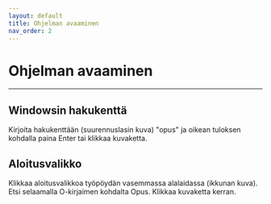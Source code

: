 ```yaml
---
layout: default
title: Ohjelman avaaminen
nav_order: 2
---
```


# Ohjelman avaaminen

---

## Windowsin hakukenttä

Kirjoita hakukenttään (suurennuslasin kuva) "opus" ja oikean tuloksen kohdalla paina Enter tai klikkaa kuvaketta.

## Aloitusvalikko

Klikkaa aloitusvalikkoa työpöydän vasemmassa alalaidassa (ikkunan kuva). Etsi selaamalla O-kirjaimen kohdalta Opus. Klikkaa kuvaketta kerran.
